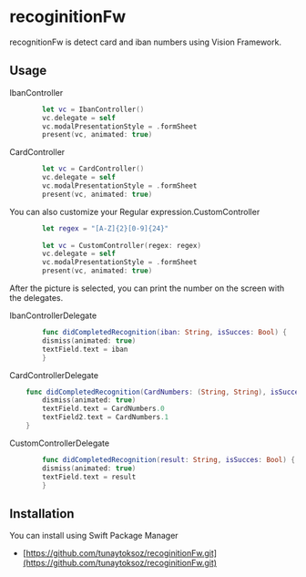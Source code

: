 # recoginitionFw
recognitionFw is detect card and iban numbers using Vision Framework. 

## Usage

IbanController

```swift
        let vc = IbanController()
        vc.delegate = self
        vc.modalPresentationStyle = .formSheet
        present(vc, animated: true)
```
CardController

```swift
        let vc = CardController()
        vc.delegate = self
        vc.modalPresentationStyle = .formSheet
        present(vc, animated: true)
```

You can also customize your Regular expression.CustomController

```swift
        let regex = "[A-Z]{2}[0-9]{24}"
        
        let vc = CustomController(regex: regex)
        vc.delegate = self
        vc.modalPresentationStyle = .formSheet
        present(vc, animated: true)
```

After the picture is selected, you can print the number on the screen with the delegates.

IbanControllerDelegate

```swift
        func didCompletedRecognition(iban: String, isSucces: Bool) {
        dismiss(animated: true)
        textField.text = iban
        }
```

CardControllerDelegate
```swift
    func didCompletedRecognition(CardNumbers: (String, String), isSucces: Bool) {
        dismiss(animated: true)
        textField.text = CardNumbers.0
        textField2.text = CardNumbers.1
    }
```

CustomControllerDelegate
```swift
        func didCompletedRecognition(result: String, isSucces: Bool) {
        dismiss(animated: true)
        textField.text = result
        }
```




## Installation

You can install using Swift Package Manager 

* [https://github.com/tunaytoksoz/recoginitionFw.git](https://github.com/tunaytoksoz/recoginitionFw.git)

